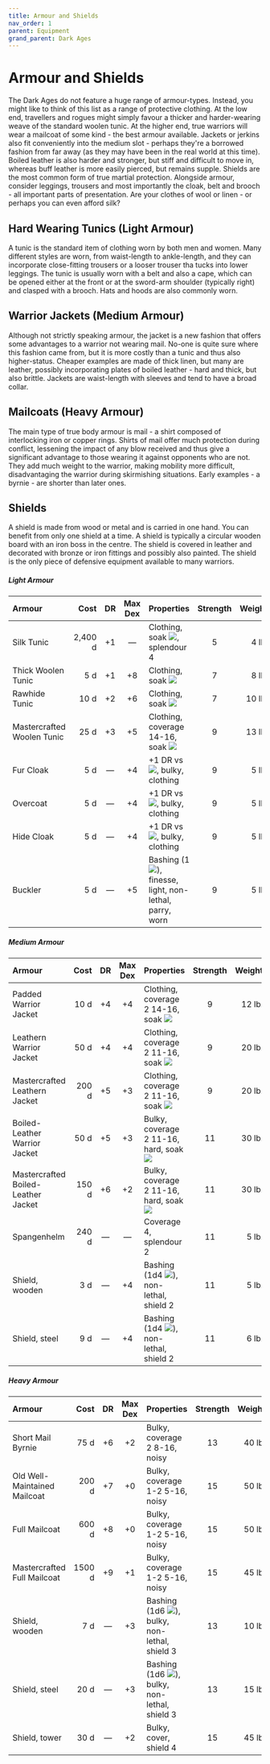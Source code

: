 ```yaml
---
title: Armour and Shields
nav_order: 1
parent: Equipment
grand_parent: Dark Ages
---
```


# Armour and Shields
The Dark Ages do not feature a huge range of armour-types. Instead, you might like to think of this list as a range of protective clothing. At the low end, travellers and rogues might simply favour a thicker and harder-wearing weave of the standard woolen tunic. At the higher end, true warriors will wear a mailcoat of some kind - the best armour available. Jackets or jerkins also fit conveniently into the medium slot - perhaps they're a borrowed fashion from far away (as they may have been in the real world at this time). Boiled leather is also harder and stronger, but stiff and difficult to move in, whereas buff leather is more easily pierced, but remains supple. Shields are the most common form of true martial protection. Alongside armour, consider leggings, trousers and most importantly the cloak, belt and brooch - all important parts of presentation. Are your clothes of wool or linen - or perhaps you can even afford silk?

## Hard Wearing Tunics (Light Armour)
A tunic is the standard item of clothing worn by both men and women. Many different styles are worn, from waist-length to ankle-length, and they can incorporate close-fitting trousers or a looser trouser tha tucks into lower leggings. The tunic is usually worn with a belt and also a cape, which can be opened either at the front or at the sword-arm shoulder (typically right) and clasped with a brooch. Hats and hoods are also commonly worn.

## Warrior Jackets (Medium Armour)
Although not strictly speaking armour, the jacket is a new fashion that offers some advantages to a warrior not wearing mail. No-one is quite sure where this fashion came from, but it is more costly than a tunic and thus also higher-status. Cheaper examples are made of thick linen, but many are leather, possibly incorporating plates of boiled leather - hard and thick, but also brittle. Jackets are waist-length with sleeves and tend to have a broad collar.

## Mailcoats (Heavy Armour)
The main type of true body armour is mail - a shirt composed of interlocking iron or copper rings. Shirts of mail offer much protection during conflict, lessening the impact of any blow received and thus give a significant advantage to those wearing it against opponents who are not. They add much weight to the warrior, making mobility more difficult, disadvantaging the warrior during skirmishing situations. Early examples - a byrnie - are shorter than later ones.

## Shields
A shield is made from wood or metal and is carried in one hand. You can benefit from only one shield at a time. A shield is typically a circular wooden board with an iron boss in the centre. The shield is covered in leather and decorated with bronze or iron fittings and possibly also painted. The shield is the only piece of defensive equipment available to many warriors.

##### Light Armour

| Armour | Cost | DR | Max Dex | Properties | Strength | Weight |
|:-------|-----:|:--:|:-------:|:-----------|:--------:|-------:|
| Silk Tunic | 2,400 d | +1 | — | Clothing, soak <img src="https://img.icons8.com/ios/12/FFFFFF/archer-filled.png">, splendour 4 | 5 | 4 lb. |
| Thick Woolen Tunic | 5 d | +1 | +8 | Clothing, soak <img src="https://img.icons8.com/ios-glyphs/12/FFFFFF/thor-hammer.png"> | 7 | 8 lb. |
| Rawhide Tunic | 10 d | +2 | +6 | Clothing, soak <img src="https://img.icons8.com/ios/12/FFFFFF/sword-filled.png"> | 7 | 10 lb. |
| Mastercrafted Woolen Tunic | 25 d | +3 | +5 | Clothing, coverage 14-16, soak <img src="https://img.icons8.com/ios-glyphs/12/FFFFFF/thor-hammer.png"> | 9 | 13 lb. |
| Fur Cloak | 5 d | — | +4 | +1 DR vs <img src="https://img.icons8.com/ios-glyphs/12/FFFFFF/thor-hammer.png">, bulky, clothing | 9 | 5 lb. |
| Overcoat | 5 d | — | +4 | +1 DR vs <img src="https://img.icons8.com/ios/12/FFFFFF/archer-filled.png">, bulky, clothing | 9 | 5 lb. |
| Hide Cloak | 5 d | — | +4 | +1 DR vs <img src="https://img.icons8.com/ios/12/FFFFFF/sword-filled.png">, bulky, clothing | 9 | 5 lb. |
| Buckler | 5 d | — | +5 | Bashing (1<img src="https://img.icons8.com/ios-glyphs/12/FFFFFF/thor-hammer.png">), finesse, light, non-lethal, parry, worn | 9 | 5 lb. |

##### Medium Armour

| Armour | Cost | DR | Max Dex | Properties | Strength | Weight |
|:-------|-----:|:--:|:-------:|:-----------|:--------:|-------:|
| Padded Warrior Jacket | 10 d | +4 | +4 | Clothing, coverage 2 14-16, soak <img src="https://img.icons8.com/ios-glyphs/12/FFFFFF/thor-hammer.png"> | 9 | 12 lb. |
| Leathern Warrior Jacket | 50 d | +4 | +4 | Clothing, coverage 2 11-16, soak <img src="https://img.icons8.com/ios/12/FFFFFF/sword-filled.png"> | 9 | 20 lb. |
| Mastercrafted Leathern Jacket | 200 d | +5 | +3 | Clothing, coverage 2 11-16, soak <img src="https://img.icons8.com/ios/12/FFFFFF/sword-filled.png"> | 9 | 20 lb. |
| Boiled-Leather Warrior Jacket | 50 d | +5 | +3 | Bulky, coverage 2 11-16, hard, soak <img src="https://img.icons8.com/ios/12/FFFFFF/archer-filled.png"> | 11 | 30 lb. |
| Mastercrafted Boiled-Leather Jacket | 150 d | +6 | +2 | Bulky, coverage 2 11-16, hard, soak <img src="https://img.icons8.com/ios/12/FFFFFF/archer-filled.png"> | 11 | 30 lb. |
| Spangenhelm | 240 d | — | — | Coverage 4, splendour 2 | 11 | 5 lb. |
| Shield, wooden | 3 d | — | +4 | Bashing (1d4 <img src="https://img.icons8.com/ios-glyphs/12/FFFFFF/thor-hammer.png">), non-lethal, shield 2 | 11 | 5 lb. |
| Shield, steel | 9 d | — | +4 | Bashing (1d4 <img src="https://img.icons8.com/ios-glyphs/12/FFFFFF/thor-hammer.png">), non-lethal, shield 2 | 11 | 6 lb. |

##### Heavy Armour

| Armour | Cost | DR | Max Dex | Properties | Strength | Weight |
|:-------|-----:|:--:|:-------:|:-----------|:--------:|-------:|
| Short Mail Byrnie | 75 d | +6 | +2 | Bulky, coverage 2 8-16, noisy | 13 | 40 lb. |
| Old Well-Maintained Mailcoat | 200 d | +7 | +0 | Bulky, coverage 1-2 5-16, noisy | 15 | 50 lb. |
| Full Mailcoat | 600 d | +8 | +0 | Bulky, coverage 1-2 5-16, noisy | 15 | 50 lb. |
| Mastercrafted Full Mailcoat | 1500 d | +9 | +1 | Bulky, coverage 1-2 5-16, noisy | 15 | 45 lb. |
| Shield, wooden | 7 d | — | +3 | Bashing (1d6 <img src="https://img.icons8.com/ios-glyphs/12/FFFFFF/thor-hammer.png">), bulky, non-lethal, shield 3 | 13 | 10 lb. |
| Shield, steel | 20 d | — | +3 | Bashing (1d6 <img src="https://img.icons8.com/ios-glyphs/12/FFFFFF/thor-hammer.png">), bulky, non-lethal, shield 3 | 13 | 15 lb. |
| Shield, tower | 30 d | — | +2 | Bulky, cover, shield 4 | 15 | 45 lb. |

